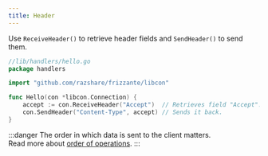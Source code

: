 ```yaml
---
title: Header
---
```


Use `ReceiveHeader()` to retrieve header fields and `SendHeader()` to send them.

```go
//lib/handlers/hello.go
package handlers

import "github.com/razshare/frizzante/libcon"

func Hello(con *libcon.Connection) {
    accept := con.ReceiveHeader("Accept")  // Retrieves field "Accept".
    con.SendHeader("Content-Type", accept) // Sends it back.
}
```

:::danger
The order in which data is sent to the client matters. <br/>
Read more about [order of operations](../order-of-operations).
:::

